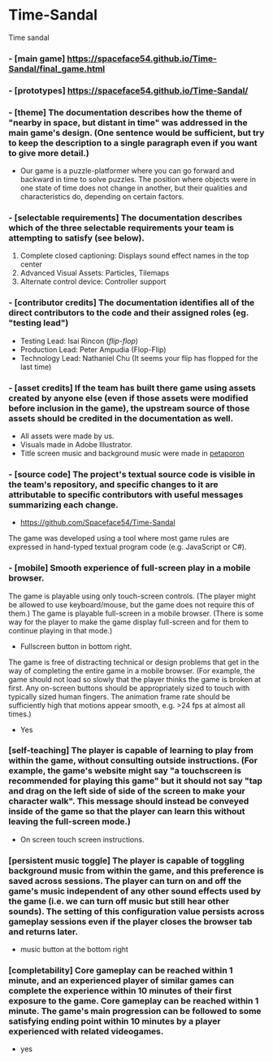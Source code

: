 # Time-Sandal
Time sandal

### - [main game] https://spaceface54.github.io/Time-Sandal/final_game.html 
    
### - [prototypes] https://spaceface54.github.io/Time-Sandal/ 

### - [theme] The documentation describes how the theme of "nearby in space, but distant in time" was addressed in the main game's design. (One sentence would be sufficient, but try to keep the description to a single paragraph even if you want to give more detail.)
- Our game is a puzzle-platformer where you can go forward and backward in time to solve puzzles. The position where objects were in one state of time does not change in another, but their qualities and characteristics do, depending on certain factors.

### - [selectable requirements] The documentation describes which of the three selectable requirements your team is attempting to satisfy (see below).
1. Complete closed captioning: Displays sound effect names in the top center
2. Advanced Visual Assets: Particles, Tilemaps
3. Alternate control device: Controller support
    
### - [contributor credits] The documentation identifies all of the direct contributors to the code and their assigned roles (eg. "testing lead")
- Testing Lead: Isai Rincon (*flip-flop*)
- Production Lead: Peter Ampudia  (Flop-Flip)
- Technology Lead: Nathaniel Chu (It seems your flip has flopped for the last time)

### - [asset credits] If the team has built there game using assets created by anyone else (even if those assets were modified before inclusion in the game), the upstream source of those assets should be credited in the documentation as well.
- All assets were made by us.
- Visuals made in Adobe Illustrator.
- Title screen music and background music were made in [petaporon](https://pixwlk.itch.io/petaporon)
    

### - [source code] The project's textual source code is visible in the team's repository, and specific changes to it are attributable to specific contributors with useful messages summarizing each change.
- https://github.com/Spaceface54/Time-Sandal 

The game was developed using a tool where most game rules are expressed in hand-typed textual program code (e.g. JavaScript or C#).
   
### - [mobile] Smooth experience of full-screen play in a mobile browser.
The game is playable using only touch-screen controls. (The player might be allowed to use keyboard/mouse, but the game does not require this of them.)
The game is playable full-screen in a mobile browser. (There is some way for the player to make the game display full-screen and for them to continue playing in that mode.)
- Fullscreen button in bottom right.

The game is free of distracting technical or design problems that get in the way of completing the entire game in a mobile browser. (For example, the game should not load so slowly that the player thinks the game is broken at first. Any on-screen buttons should be appropriately sized to touch with typically sized human fingers. The animation frame rate should be sufficiently high that motions appear smooth, e.g. >24 fps at almost all times.)
- Yes

### [self-teaching] The player is capable of learning to play from within the game, without consulting outside instructions. (For example, the game's website might say "a touchscreen is recommended for playing this game" but it should not say "tap and drag on the left side of side of the screen to make your character walk". This message should instead be conveyed inside of the game so that the player can learn this without leaving the full-screen mode.)
- On screen touch screen instructions.

### [persistent music toggle] The player is capable of toggling background music from within the game, and this preference is saved across sessions. The player can turn on and off the game's music independent of any other sound effects used by the game (i.e. we can turn off music but still hear other sounds). The setting of this configuration value persists across gameplay sessions even if the player closes the browser tab and returns later.
- music button at the bottom right

### [completability] Core gameplay can be reached within 1 minute, and an experienced player of similar games can complete the experience within 10 minutes of their first exposure to the game. Core gameplay can be reached within 1 minute. The game's main progression can be followed to some satisfying ending point within 10 minutes by a player experienced with related videogames.
- yes
